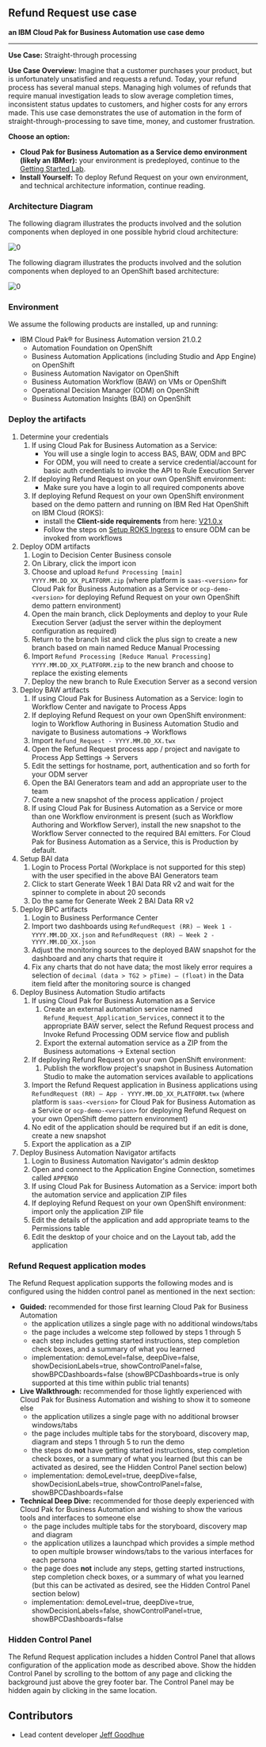 ## Refund Request use case
**an IBM Cloud Pak for Business Automation use case demo**

***

**Use Case:** Straight-through processing

**Use Case Overview:** Imagine that a customer purchases your product, but is unfortunately unsatisfied and requests a refund. Today, your refund process has several manual steps. Managing high volumes of refunds that require manual investigation leads to slow average completion times, inconsistent status updates to customers, and higher costs for any errors made.
This use case demonstrates the use of automation in the form of straight-through-processing to save time, money, and customer frustration.

**Choose an option:**

  * **Cloud Pak for Business Automation as a Service demo environment (likely an IBMer):** your environment is predeployed, continue to the [Getting Started Lab](https://ibm-cloud-architecture.github.io/refarch-dba/use-cases/refund-req/#getting-started-lab).
  * **Install Yourself:** To deploy Refund Request on your own environment, and technical architecture information, continue reading.

### Architecture Diagram

The following diagram illustrates the products involved and the solution components when deployed in one possible hybrid cloud architecture:

 ![0](./images/comp-view-hybrid.png)

The following diagram illustrates the products involved and the solution components when deployed to an OpenShift based architecture:

 ![0](./images/comp-view-ocp.png)

### Environment

We assume the following products are installed, up and running:

* IBM Cloud Pak® for Business Automation version 21.0.2
    * Automation Foundation on OpenShift
    * Business Automation Applications (including Studio and App Engine) on OpenShift
    * Business Automation Navigator on OpenShift
    * Business Automation Workflow (BAW) on VMs or OpenShift
    * Operational Decision Manager (ODM) on OpenShift
    * Business Automation Insights (BAI) on OpenShift

### Deploy the artifacts

1. Determine your credentials
    1. If using Cloud Pak for Business Automation as a Service:
        * You will use a single login to access BAS, BAW, ODM and BPC
        * For ODM, you will need to create a service credential/account for basic auth credentials to invoke the API to Rule Execution Server
    1. If deploying Refund Request on your own OpenShift environment:
        * Make sure you have a login to all required components above
    1. If deploying Refund Request on your own OpenShift environment based on the demo pattern and running on IBM Red Hat OpenShift on IBM Cloud (ROKS):
        * install the **Client-side requirements** from here: [V21.0.x](https://www.ibm.com/docs/en/cloud-paks/cp-biz-automation/21.0.x?topic=deployments-preparing-demo-deployment)
        * Follow the steps on [Setup ROKS Ingress](setupROKSIngress.md) to ensure ODM can be invoked from workflows
1. Deploy ODM artifacts
    1. Login to Decision Center Business console
    1. On Library, click the import icon
    1. Choose and upload `Refund Processing [main] YYYY.MM.DD_XX_PLATFORM.zip` (where platform is `saas-<version>` for Cloud Pak for Business Automation as a Service or `ocp-demo-<version>` for deploying Refund Request on your own OpenShift demo pattern environment)
    1. Open the main branch, click Deployments and deploy to your Rule Execution Server (adjust the server within the deployment configuration as required)
    1. Return to the branch list and click the plus sign to create a new branch based on main named Reduce Manual Processing
    1. Import `Refund Processing [Reduce Manual Processing] YYYY.MM.DD_XX_PLATFORM.zip` to the new branch and choose to replace the existing elements
    1. Deploy the new branch to Rule Execution Server as a second version
1. Deploy BAW artifacts
    1. If using Cloud Pak for Business Automation as a Service: login to Workflow Center and navigate to Process Apps
    1. If deploying Refund Request on your own OpenShift environment: login to Workflow Authoring in Business Automation Studio and navigate to Business automations -> Workflows
    1. Import `Refund_Request - YYYY.MM.DD_XX.twx`
    1. Open the Refund Request process app / project and navigate to Process App Settings -> Servers
    1. Edit the settings for hostname, port, authentication and so forth for your ODM server
    1. Open the BAI Generators team and add an appropriate user to the team
    1. Create a new snapshot of the process application / project
    1. If using Cloud Pak for Business Automation as a Service or more than one Workflow environment is present (such as Workflow Authoring and Workflow Server), install the new snapshot to the Workflow Server connected to the required BAI emitters.  For Cloud Pak for Business Automation as a Service, this is Production by default.
1. Setup BAI data
    1. Login to Process Portal (Workplace is not supported for this step) with the user specified in the above BAI Generators team
    1. Click to start Generate Week 1 BAI Data RR v2 and wait for the spinner to complete in about 20 seconds
    1. Do the same for Generate Week 2 BAI Data RR v2
1. Deploy BPC artifacts
    1. Login to Business Performance Center
    1. Import two dashboards using `RefundRequest (RR) – Week 1 - YYYY.MM.DD_XX.json` and `RefundRequest (RR) – Week 2 - YYYY.MM.DD_XX.json`
    1. Adjust the monitoring sources to the deployed BAW snapshot for the dashboard and any charts that require it
    1. Fix any charts that do not have data; the most likely error requires a selection of `decimal (data > TG2 > pTime) – (float)` in the Data item field after the monitoring source is changed
1. Deploy Business Automation Studio artifacts
    1. If using Cloud Pak for Business Automation as a Service
        1. Create an external automation service named `Refund_Request_Application_Services`, connect it to the appropriate BAW server, select the Refund Request process and Invoke Refund Processing ODM service flow and publish
        1. Export the external automation service as a ZIP from the Business automations -> Extenal section
    1. If deploying Refund Request on your own OpenShift environment:
        1. Publish the workflow project's snapshot in Business Automation Studio to make the automation services available to applications
    1. Import the Refund Request application in Business applications using `RefundRequest (RR) – App - YYYY.MM.DD_XX_PLATFORM.twx` (where platform is `saas-<version>` for Cloud Pak for Business Automation as a Service or `ocp-demo-<version>` for deploying Refund Request on your own OpenShift demo pattern environment)
    1. No edit of the application should be required but if an edit is done, create a new snapshot
    1. Export the application as a ZIP
1. Deploy Business Automation Navigator artifacts
    1. Login to Business Automation Navigator's admin desktop
    1. Open and connect to the Application Engine Connection, sometimes called `APPENGO`
    1. If using Cloud Pak for Business Automation as a Service: import both the automation service and application ZIP files
    1. If deploying Refund Request on your own OpenShift environment: import only the application ZIP file
    1. Edit the details of the application and add appropriate teams to the Permissions table
    1. Edit the desktop of your choice and on the Layout tab, add the application

### Refund Request application modes

The Refund Request application supports the following modes and is configured using the hidden control panel as mentioned in the next section:

* **Guided:** recommended for those first learning Cloud Pak for Business Automation
    * the application utilizes a single page with no additional windows/tabs
    * the page includes a welcome step followed by steps 1 through 5
    * each step includes getting started instructions, step completion check boxes, and a summary of what you learned
    * implementation: demoLevel=false, deepDive=false, showDecisionLabels=true, showControlPanel=false, showBPCDashboards=false (showBPCDashboards=true is only supported at this time within public trial tenants)
* **Live Walkthrough:** recommended for those lightly experienced with Cloud Pak for Business Automation and wishing to show it to someone else
    * the application utilizes a single page with no additional browser windows/tabs
    * the page includes multiple tabs for the storyboard, discovery map, diagram and steps 1 through 5 to run the demo
    * the steps do **not** have getting started instructions, step completion check boxes, or a summary of what you learned (but this can be activated as desired, see the Hidden Control Panel section below)
    * implementation: demoLevel=true, deepDive=false, showDecisionLabels=true, showControlPanel=false, showBPCDashboards=false
* **Technical Deep Dive:** recommended for those deeply experienced with Cloud Pak for Business Automation and wishing to show the various tools and interfaces to someone else
    * the page includes multiple tabs for the storyboard, discovery map and diagram
    * the application utilizes a launchpad which provides a simple method to open multiple browser windows/tabs to the various interfaces for each persona
    * the page does **not** include any steps, getting started instructions, step completion check boxes, or a summary of what you learned (but this can be activated as desired, see the Hidden Control Panel section below)
    * implementation: demoLevel=true, deepDive=true, showDecisionLabels=false, showControlPanel=true, showBPCDashboards=false

### Hidden Control Panel

The Refund Request application includes a hidden Control Panel that allows configuration of the application mode as described above.  Show the hidden Control Panel by scrolling to the bottom of any page and clicking the background just above the grey footer bar.  The Control Panel may be hidden again by clicking in the same location.


## Contributors
  * Lead content developer [Jeff Goodhue](https://www.linkedin.com/in/jeffreygoodhue/)

